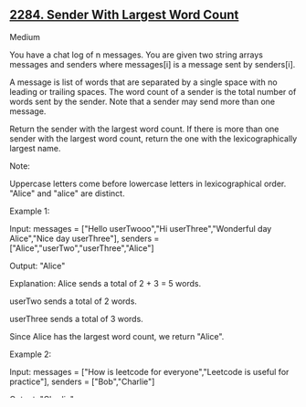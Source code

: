 ## [2284. Sender With Largest Word Count](https://leetcode.com/problems/sender-with-largest-word-count/)

Medium

You have a chat log of n messages. You are given two string arrays messages and senders where messages[i] is a message sent by senders[i].

A message is list of words that are separated by a single space with no leading or trailing spaces. The word count of a sender is the total number of words sent by the sender. Note that a sender may send more than one message.

Return the sender with the largest word count. If there is more than one sender with the largest word count, return the one with the lexicographically largest name.

Note:

Uppercase letters come before lowercase letters in lexicographical order.
"Alice" and "alice" are distinct.
 

Example 1:

Input: messages = ["Hello userTwooo","Hi userThree","Wonderful day Alice","Nice day userThree"], senders = ["Alice","userTwo","userThree","Alice"]

Output: "Alice"

Explanation: Alice sends a total of 2 + 3 = 5 words.

userTwo sends a total of 2 words.

userThree sends a total of 3 words.

Since Alice has the largest word count, we return "Alice".

Example 2:

Input: messages = ["How is leetcode for everyone","Leetcode is useful for practice"], senders = ["Bob","Charlie"]

Output: "Charlie"

Explanation: Bob sends a total of 5 words.

Charlie sends a total of 5 words.

Since there is a tie for the largest word count, we return the sender with the lexicographically larger name, Charlie.


Constraints:

- n == messages.length == senders.length
- 1 <= n <= 104
- 1 <= messages[i].length <= 100
- 1 <= senders[i].length <= 10
- messages[i] consists of uppercase and lowercase English letters and ' '.
- All the words in messages[i] are separated by a single space.
- messages[i] does not have leading or trailing spaces.
- senders[i] consists of uppercase and lowercase English letters only.